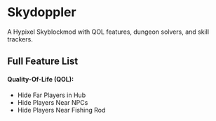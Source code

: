 # Skydoppler
A Hypixel Skyblockmod with QOL features, dungeon solvers, and skill trackers.

## Full Feature List

#### Quality-Of-Life (QOL):
 + Hide Far Players in Hub
 + Hide Players Near NPCs
 + Hide Players Near Fishing Rod